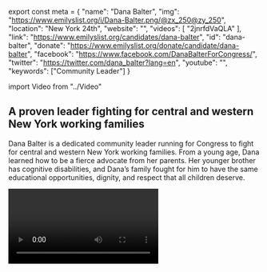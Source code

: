 export const meta = {
  "name": "Dana Balter",
  "img": "https://www.emilyslist.org/i/Dana-Balter.png/@zx_250@zy_250",
  "location": "New York 24th",
  "website": "",
  "videos": [
    "2jnrfdVaQLA"
  ],
  "link": "https://www.emilyslist.org/candidates/dana-balter",
  "id": "dana-balter",
  "donate": "https://www.emilyslist.org/donate/candidate/dana-balter",
  "facebook": "https://www.facebook.com/DanaBalterForCongress/",
  "twitter": "https://twitter.com/dana_balter?lang=en",
  "youtube": "",
  "keywords": ["Community Leader"]
}

import Video from "../Video"

## A proven leader fighting for central and western New York working families

Dana Balter is a dedicated community leader running for Congress to fight for central and western New York working families. From a young age, Dana learned how to be a fierce advocate from her parents. Her younger brother has cognitive disabilities, and Dana’s family fought for him to have the same educational opportunities, dignity, and respect that all children deserve.

<Video id="2jnrfdVaQLA" />

- She began her career in **special education** at a nonprofit organization serving adults with cognitive disabilities. Dana worked as a teacher and went on to serve as director of education and then director of communications and marketing.
- She earned her master’s degree in public administration and is a Ph.D. candidate at Syracuse University's Maxwell School of Citizenship and Public Affairs. The granddaughter of Holocaust refugees who made upstate New York their home, Dana was raised to stand up for her community and her values and she is deeply committed to social justice.
- After the 2016 election, she took action as a tireless community organizer working to hold her elected officials accountable. This grassroots leader stepped up to run for the first time and won a competitive primary in June. Dana lives on Syracuse's East Side with her three rescue dogs, and when elected she will continue to fight for all central and western New York working families.


## A champion dedicated to expanding economic opportunity for all

Dana is running to expand economic opportunity for all central and western New York working families and to help create good-paying jobs so that communities can thrive. As a grassroots leader dedicated to her community, she will champion policies that move central and western New York forward for all. At a time when Republicans are desperate to undo the progress we’ve worked so hard to make, Dana is committed to fighting back and expanding access to quality health care for all — a fight that is deeply personal to her. Shortly after beginning her Ph.D. program, Dana faced a debilitating medical condition and had to suspend her studies. She researched her options and approached her treatments with the same determination and grit she brings to every fight, and made a recovery that made it possible for her to return to graduate school. Dana is running to make central and western New York working families’ voices heard, and when elected she will be their fierce champion in Congress.

## An opportunity to flip a seat from red to blue

Dana is challenging incumbent Republican John Katko, whose record of failure has hurt the working families he was elected to serve. Our path to taking back the House runs right through this district where Hillary Clinton narrowly outperformed Donald Trump in 2016. Dana has what it takes to win, but Katko’s deep-pocketed special interest allies will do everything they can to keep this seat — and Congress — under Republican control. Let’s show Dana the full support of the EMILY’s List community and help elect this champion for central and western New York working families to Congress, and let’s take back the House.
